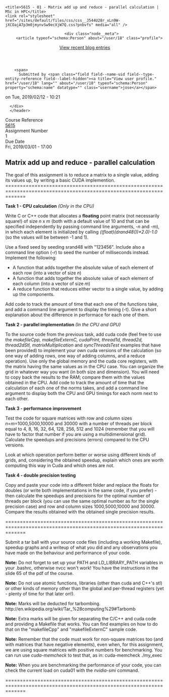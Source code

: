 <!DOCTYPE html>
<html lang="en" dir="ltr" prefix="content: http://purl.org/rss/1.0/modules/content/  dc: http://purl.org/dc/terms/  foaf: http://xmlns.com/foaf/0.1/  og: http://ogp.me/ns#  rdfs: http://www.w3.org/2000/01/rdf-schema#  schema: http://schema.org/  sioc: http://rdfs.org/sioc/ns#  sioct: http://rdfs.org/sioc/types#  skos: http://www.w3.org/2004/02/skos/core#  xsd: http://www.w3.org/2001/XMLSchema# ">
  <head>
    <meta charset="utf-8" />
<script>var _paq = _paq || [];(function(){var u=(("https:" == document.location.protocol) ? "https://www.tchpc.tcd.ie/piwik/" : "http://www.tchpc.tcd.ie/piwik/");_paq.push(["setSiteId", "13"]);_paq.push(["setTrackerUrl", u+"piwik.php"]);_paq.push(["setDoNotTrack", 1]);_paq.push(["trackPageView"]);_paq.push(["setIgnoreClasses", ["no-tracking","colorbox"]]);_paq.push(["enableLinkTracking"]);var d=document,g=d.createElement("script"),s=d.getElementsByTagName("script")[0];g.type="text/javascript";g.defer=true;g.async=true;g.src=u+"piwik.js";s.parentNode.insertBefore(g,s);})();</script>
<meta name="Generator" content="Drupal 8 (https://www.drupal.org)" />
<meta name="MobileOptimized" content="width" />
<meta name="HandheldFriendly" content="true" />
<meta name="viewport" content="width=device-width, initial-scale=1.0" />
<link rel="shortcut icon" href="/core/misc/favicon.ico" type="image/vnd.microsoft.icon" />
<link rel="canonical" href="/node/1677" />
<link rel="shortlink" href="/node/1677" />
<link rel="delete-form" href="/node/1677/delete" />
<link rel="delete-multiple-form" href="/admin/content/node/delete?node=1677" />
<link rel="edit-form" href="/node/1677/edit" />
<link rel="version-history" href="/node/1677/revisions" />
<link rel="revision" href="/node/1677" />

    <title>5615 - 01 - Matrix add up and reduce - parallel calculation | MSc in HPC</title>
    <link rel="stylesheet" href="/sites/default/files/css/css__J544U28r_xLn9W-jXCOajA7p3m0jmynvSw9ecXjW7Q.css?pnbvfs" media="all" />
<link rel="stylesheet" href="/sites/default/files/css/css_rkGCu7tF-F5eqr4Rt2i1iTwnYSYBglhVrH6Srf2jbvw.css?pnbvfs" media="all" />
<link rel="stylesheet" href="/sites/default/files/css/css_Z5jMg7P_bjcW9iUzujI7oaechMyxQTUqZhHJ_aYSq04.css?pnbvfs" media="print" />

    
<!--[if lte IE 8]>
<script src="/sites/default/files/js/js_VtafjXmRvoUgAzqzYTA3Wrjkx9wcWhjP0G4ZnnqRamA.js"></script>
<![endif]-->

  </head>

<article data-history-node-id="1677" role="article" about="/node/1677" class="node node--type-assignment node--view-mode-full clearfix">
  <header>
    
        
          <div class="node__meta">
        <article typeof="schema:Person" about="/user/18" class="profile">
  <a href="/blog/18">View recent blog entries</a></article>

        <span>
          Submitted by <span class="field field--name-uid field--type-entity-reference field--label-hidden"><a title="View user profile." href="/user/18" lang="" about="/user/18" typeof="schema:Person" property="schema:name" datatype="" class="username">jose</a></span>
 on <span class="field field--name-created field--type-created field--label-hidden">Tue, 2019/02/12 - 10:21</span>
        </span>
        
      </div>
      </header>
  <div class="node__content clearfix">
    
  <div class="field field--name-field-course-reference field--type-entity-reference field--label-inline">
    <div class="field__label">Course Reference</div>
              <div class="field__item"><a href="/node/5" hreflang="en">5615</a></div>
          </div>

  <div class="field field--name-field-assignment-number field--type-integer field--label-inline">
    <div class="field__label">Assignment Number</div>
              <div class="field__item">1</div>
          </div>

  <div class="field field--name-field-due-date field--type-datetime field--label-inline">
    <div class="field__label">Due Date</div>
              <div class="field__item"><time datetime="2019-03-01T17:00:00Z" class="datetime">Fri, 2019/03/01 - 17:00</time>
</div>
</div>

<div class="clearfix text-formatted field field--name-body field--type-text-with-summary field--label-hidden field__item"><h2>Matrix add up and reduce - parallel calculation</h2>

<p>The goal of this assignment is to reduce a matrix to a single value, adding its values up, by writing a basic CUDA implemention. ===================================================================================================================</p>

<p><strong>Task 1 - CPU calculation</strong> <em>(Only in the CPU)</em></p>

<p>Write C or C++ code that allocates a <strong>floating</strong> point matrix (not necessarily square!) of size <em>n</em> x <em>m</em> (both with a default value of 10 and that can be specified independently by passing command line arguments, <em>-n</em> and <em>-m</em>), in which each element is initialized by calling <em>((float)(drand48())*2.0)-1.0</em> (so the values will be between -1 and 1).</p>

<p>Use a fixed seed by seeding srand48 with "123456". Include also a command line option (<em>-r</em>) to seed the number of milliseconds instead. Implement the following:</p>

<ul><li>A function that adds together the absolute value of each element of each row (into a vector of size <em>n</em>)</li>
	<li>A function that adds together the absolute value of each element of each column (into a vector of size <em>m</em>)</li>
	<li>A reduce function that reduces either vector to a single value, by adding up the components.</li>
</ul><p>Add code to track the amount of time that each one of the functions take, and add a command line argument to display the timing (-t). Give a short explanation about the difference in performace for each one of them.</p>

<p><strong>Task 2 - parallel implementation</strong> <em>(In the CPU and GPU)</em></p>

<p>To the source code from the previous task, add cuda code (feel free to use the <em>makefileCpp, makefileExternC, cudaPrint, thread1d, thread2d, thread2dStl, matrixMultiplication</em> and <em>syncThreadsTest</em> examples that have been provided) to implement your own cuda versions of the calculation (so one way of adding rows, one way of adding columns, and a reduce operation). Use only the global memory and the cuda core registers, with the matrix having the same values as in the CPU case. You can organize the grid in whatever way you want (in both size and dimension). You will need to copy back the results to the RAM; compare them with the values obtained in the CPU. Add code to track the amount of time that the calculation of each one of the norms takes, and add a command line argument to display both the CPU and GPU timings for each norm next to each other.</p>

<p><strong>Task 3 - performance improvement</strong></p>

<p>Test the code for square matrices with row and column sizes <em>n</em>=<em>m</em>=1000,5000,10000 and 30000 with a number of threads per block equal to 4, 8, 16, 32, 64, 128, 256, 512 and 1024 (remember that you will have to factor that number if you are using a multidimensional grid). Calculate the speedups and precisions (errors) compared to the CPU versions.</p>

<p>Look at which operation perform better or worse using different kinds of grids, and, considering the obtained speedup, explain which ones are worth computing this way in Cuda and which ones are not.</p>

<p><strong>Task 4 - double precision testing</strong></p>

<p>Copy and paste your code into a different folder and replace the floats for doubles (or write both implementations in the same code, if you prefer) - then calculate the speedups and precisions for the optimal number of threads per block (you can use the same optimal number as for the single precision case) and row and column sizes 1000,5000,10000 and 30000. Compare the results obtained with the obtained single precision results.</p>

<p>===================================================================================================================</p>

<p>Submit a tar ball with your source code files (including a working Makefile), speedup graphs and a writeup of what you did and any observations you have made on the behaviour and performance of your code.</p>

<p><strong>Note:</strong> Do not forget to set up your PATH and LD_LIBRARY_PATH variables in your .bashrc, otherwise nvcc won't work! You have the instructions in the slide 65 of the pdf of the course.</p>

<p><strong>Note:</strong> Do not use atomic functions, libraries (other than cuda and C++'s stl) or other kinds of memory other than the global and per-thread registers (yet - plenty of time for that later on!).</p>

<p><strong>Note:</strong> Marks will be deducted for tarbombing. http://en.wikipedia.org/wiki/Tar_%28computing%29#Tarbomb</p>

<p><strong>Note:</strong> Extra marks will be given for separating the C/C++ and cuda code and providing a Makefile that works. You can find examples on how to do that on the "makefileCpp" and "makefileExternC" sample code.</p>

<p><strong>Note:</strong> Remember that the code must work for non-square matrices too (and with matrices that have negative elements), even when, for this assignment, we are using square matrices with positive numbers for benchmarking. You can run use <em>cuda-memcheck</em> to test that, as in: cuda-memcheck ./my_exec</p>

<p><strong>Note:</strong> When you are benchmarking the performance of your code, you can check the current load on cuda01 with the <em>nvidia-smi</em> command.</p>

<p>===================================================================================================================</p></div>
      
  </div>
</article>
